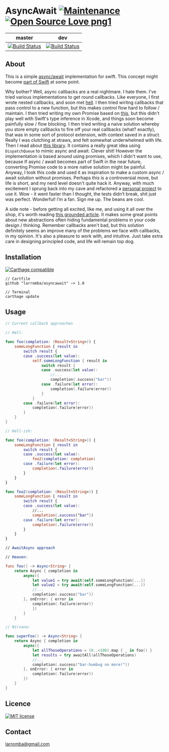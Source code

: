 # AsyncAwait [![Maintenance](https://img.shields.io/badge/Maintained%3F-yes-green.svg)](https://GitHub.com/Naereen/StrapDown.js/graphs/commit-activity) [![Open Source Love png1](https://badges.frapsoft.com/os/v1/open-source.png?v=103)](https://github.com/ellerbrock/open-source-badges/)

| master  | dev |
| ------------- | ------------- |
| [![Build Status](https://travis-ci.com/larromba/AsyncAwait.svg?branch=master)](https://travis-ci.com/larromba/AsyncAwait) | [![Build Status](https://travis-ci.com/larromba/AsyncAwait.svg?branch=dev)](https://travis-ci.com/larromba/AsyncAwait) |

## About
This is a simple [async/await](https://javascript.info/async-await) implementation for swift. This concept might become [part of Swift](https://gist.github.com/lattner/429b9070918248274f25b714dcfc7619) at some point.

Why bother? Well, async callbacks are a real nightmare. I hate them. I've tried various implementations to get round callbacks. Like everyone, I first wrote nested callbacks, and soon met [hell](http://callbackhell.com/). I then tried wiritng callbacks that pass control to a new function, but this makes control flow hard to follow / maintain. I then tried writing my own Promise based on [this](https://github.com/khanlou/Promise/blob/master/Promise/Promise.swift), but this didn't play well with Swift's type inference in Xcode, and things soon become painfully slow / flow blocking. I then tried writing a naive solution whereby you store empty callbacks to fire off your real callbacks (what? exactly), that was in some sort of protocol extension, with context saved in a struct. Really I was clutching at straws, and felt somewhat underwhelmed with life. Then I read about [this library](https://github.com/freshOS/then/tree/master/Source). It contains a really great idea using `DispatchQueue` to mimic async and await. Clever shit! However the implementation is based around using promises, which I didn't want to use, because If async / await becomes part of Swift in the near future, converting Promise code to a more native solution might be painful. Anyway, I took this code and used it as inspiration to make a custom async / await solution without promises. Perhaps this is a controversial move, but life is short, and my nerd level doesn't quite hack it. Anyway, with much excitement I sprung back into my cave and refactored a [personal project](http://github.com/larromba/grafitti-backgrounds) to use it. Wow - it went faster than I thought, the tests didn’t break, shit just was perfect. Wonderful! I’m a fan. Sign me up. The beans are cool.

A side note - before getting all excited, like me, and using it all over the shop, it's worth reading [this grounded article](http://thecodebarbarian.com/2015/03/20/callback-hell-is-a-myth). It makes some great points about new abstractions often hiding fundamental problems in your code design / thinking. Remember callbacks aren't bad, but this solution definitely seems an improve many of the problems we face with callbacks, in my opinion. It's also a pleasure to work with, and intuitive. Just take extra care in designing principled code, and life will remain top dog.

## Installation

[![Carthage compatible](https://img.shields.io/badge/Carthage-compatible-4BC51D.svg?style=flat)](https://github.com/Carthage/Carthage)

```
// Cartfile
github "larromba/asyncawait" ~> 1.0
```

```
// Terminal
carthage update
```

## Usage

```swift
// Current callback approaches

// Hell:

func foo(completion: (Result<String>)) {
    someLongFunction { result in
        switch result {
        case .success(let value):
            self.someLongFunction { result in
                switch result {
                case .success(let value):
                    //...
                    completion(.success("bar"))
                case .failure(let error):
                    completion(.failure(error))
                }
            }
        case .failure(let error):
            completion(.failure(error))
        }
    }
}

// Hell-ish:

func foo(completion: (Result<String>)) {
    someLongFunction { result in
        switch result {
        case .success(let value):
            foo2(completion: completion)
        case .failure(let error):
            completion(.failure(error))
        }
    }
}

func foo2(completion: (Result<String>)) {
    someLongFunction { result in
        switch result {
        case .success(let value):
            //...
            completion(.success("bar"))
        case .failure(let error):
            completion(.failure(error))
        }
    }
}

// AwaitAsync approach

// Heaven:

func foo() -> Async<String> {
    return Async { completion in
        async({
            let value1 = try await(self.someLongFunction(...))
            let value2 = try await(self.someLongFunction(...))
            //...
            completion(.success("bar"))
        }, onError: { error in
            completion(.failure(error))
            })
        }
    }

// Nirvana:

func superFoo() -> Async<String> {
    return Async { completion in
        async({
            let allThoseOperations = (0..<100).map { _ in foo() }
            let results = try awaitAll(allThoseOperations)
            //...
            completion(.success("bar-humbug no more!"))
        }, onError: { error in
            completion(.failure(error))
        })
    }
}
```

## Licence
[![MIT license](https://img.shields.io/badge/License-MIT-blue.svg)](https://lbesson.mit-license.org/)

## Contact
larromba@gmail.com
